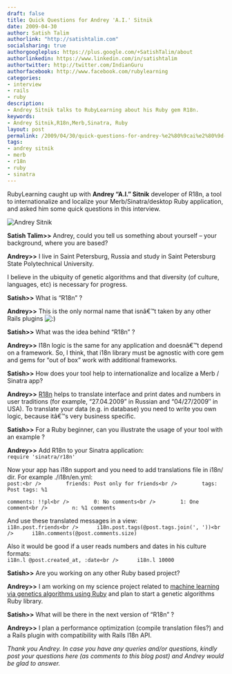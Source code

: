 ```yaml
---
draft: false
title: Quick Questions for Andrey 'A.I.' Sitnik
date: 2009-04-30
author: Satish Talim
authorlink: "http://satishtalim.com"
socialsharing: true
authorgoogleplus: https://plus.google.com/+SatishTalim/about
authorlinkedin: https://www.linkedin.com/in/satishtalim
authortwitter: http://twitter.com/IndianGuru
authorfacebook: http://www.facebook.com/rubylearning
categories:
- interview
- rails
- ruby
description:
- Andrey Sitnik talks to RubyLearning about his Ruby gem R18n.
keywords:
- Andrey Sitnik,R18n,Merb,Sinatra, Ruby
layout: post
permalink: /2009/04/30/quick-questions-for-andrey-%e2%80%9cai%e2%80%9d-sitnik/
tags:
- andrey sitnik
- merb
- r18n
- ruby
- sinatra
---
```

RubyLearning caught up with **Andrey “A.I.” Sitnik** developer of R18n,
a tool to internationalize and localize your Merb/Sinatra/desktop Ruby
application, and asked him some quick questions in this interview.<!--more-->

![Andrey
Sitnik](http://www.rubylearning.com/images/andrey.jpg "Andrey Sitnik")

**Satish Talim\>\>** Andrey, could you tell us something about yourself
– your background, where you are based?

**Andrey\>\>** I live in Saint Petersburg, Russia and study in Saint
Petersburg State Polytechnical University.

I believe in the ubiquity of genetic algorithms and that diversity (of
culture, languages, etc) is necessary for progress.

**Satish\>\>** What is “R18n” ?

**Andrey\>\>** This is the only normal name that isnâ€™t taken by any
other Rails plugins
![:)](http://rubylearning.com/blog/wp-includes/images/smilies/icon_smile.gif)

**Satish\>\>** What was the idea behind “R18n” ?

**Andrey\>\>** I18n logic is the same for any application and doesnâ€™t
depend on a framework. So, I think, that i18n library must be agnostic
with core gem and gems for “out of box” work with additional frameworks.

**Satish\>\>** How does your tool help to internationalize and localize
a Merb / Sinatra app?

**Andrey\>\>** [R18n](http://r18n.rubyforge.org/) helps to translate
interface and print dates and numbers in user traditions (for example,
“27.04.2009” in Russian and “04/27/2009″ in USA). To translate your data
(e.g. in database) you need to write you own logic, because itâ€™s very
business specific.

**Satish\>\>** For a Ruby beginner, can you illustrate the usage of your
tool with an example ?

**Andrey\>\>** Add R18n to your Sinatra application:\
`require 'sinatra/r18n'`

Now your app has i18n support and you need to add translations file in
i18n/ dir. For example ./i18n/en.yml:\
`post:<br />        friends: Post only for friends<br />        tags: Post tags: %1`

`comments: !!pl<br />        0: No comments<br />        1: One comment<br />        n: %1 comments`

And use these translated messages in a view:\
`i18n.post.friends<br />      i18n.post.tags(@post.tags.join(', '))<br />      i18n.comments(@post.comments.size)`

Also it would be good if a user reads numbers and dates in his culture
formats:\
`i18n.l @post.created_at, :date<br />      i18n.l 10000`

**Satish\>\>** Are you working on any other Ruby based project?

**Andrey\>\>** I am working on my science project related to [machine
learning via genetics algorithms using
Ruby](http://github.com/ai/d2na/tree/master) and plan to start a genetic
algorithms Ruby library.

**Satish\>\>** What will be there in the next version of “R18n” ?

**Andrey\>\>** I plan a performance optimization (compile translation
files?) and a Rails plugin with compatibility with Rails I18n API.

*Thank you Andrey. In case you have any queries and/or questions, kindly
post your questions here (as comments to this blog post) and Andrey
would be glad to answer.*

